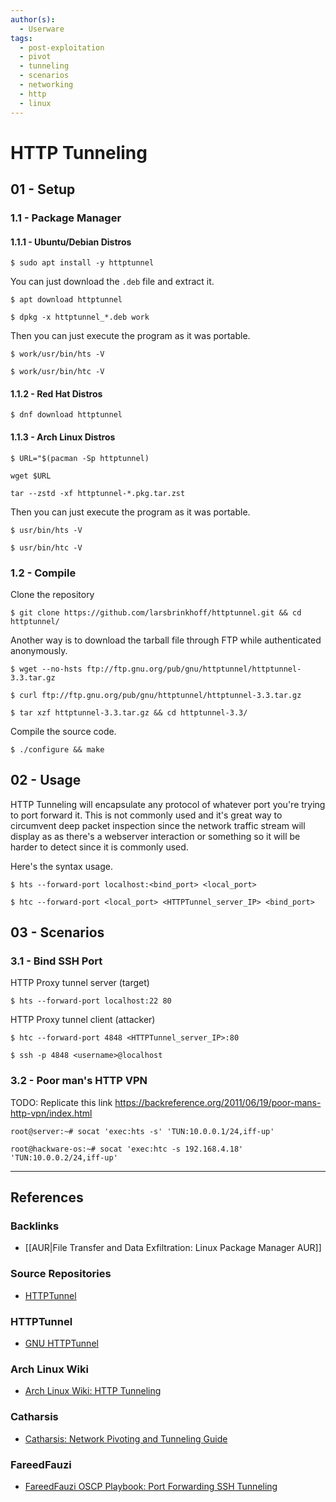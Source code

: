 ```yaml
---
author(s):
  - Userware
tags:
  - post-exploitation
  - pivot
  - tunneling
  - scenarios
  - networking
  - http
  - linux
---
```

# HTTP Tunneling

## 01 - Setup

### 1.1 - Package Manager

#### 1.1.1 - Ubuntu/Debian Distros

```
$ sudo apt install -y httptunnel
```

You can just download the `.deb` file and extract it.

```
$ apt download httptunnel

$ dpkg -x httptunnel_*.deb work
```

Then you can just execute the program as it was portable.

```
$ work/usr/bin/hts -V

$ work/usr/bin/htc -V
```

#### 1.1.2 - Red Hat Distros

```
$ dnf download httptunnel
```

#### 1.1.3 - Arch Linux Distros

```
$ URL="$(pacman -Sp httptunnel)

wget $URL

tar --zstd -xf httptunnel-*.pkg.tar.zst
```

Then you can just execute the program as it was portable.

```
$ usr/bin/hts -V

$ usr/bin/htc -V
```

### 1.2 - Compile

Clone the repository

```
$ git clone https://github.com/larsbrinkhoff/httptunnel.git && cd httptunnel/
```

Another way is to download the tarball file through FTP while authenticated anonymously.

```
$ wget --no-hsts ftp://ftp.gnu.org/pub/gnu/httptunnel/httptunnel-3.3.tar.gz

$ curl ftp://ftp.gnu.org/pub/gnu/httptunnel/httptunnel-3.3.tar.gz

$ tar xzf httptunnel-3.3.tar.gz && cd httptunnel-3.3/
```

Compile the source code.

```
$ ./configure && make
```

## 02 - Usage

HTTP Tunneling will encapsulate any protocol of whatever port you're trying to port forward it. This is not commonly used and it's great way to circumvent deep packet inspection since the network traffic stream will display as as there's a webserver interaction or something so it will be harder to detect since it is commonly used.

Here's the syntax usage.

```
$ hts --forward-port localhost:<bind_port> <local_port>

$ htc --forward-port <local_port> <HTTPTunnel_server_IP> <bind_port>
```

## 03 - Scenarios

### 3.1 - Bind SSH Port

HTTP Proxy tunnel server (target)

```
$ hts --forward-port localhost:22 80
```

HTTP Proxy tunnel client (attacker)

```
$ htc --forward-port 4848 <HTTPTunnel_server_IP>:80

$ ssh -p 4848 <username>@localhost
```

### 3.2 - Poor man's HTTP VPN

TODO: Replicate this link https://backreference.org/2011/06/19/poor-mans-http-vpn/index.html

```
root@server:~# socat 'exec:hts -s' 'TUN:10.0.0.1/24,iff-up'
```

```
root@hackware-os:~# socat 'exec:htc -s 192.168.4.18' 'TUN:10.0.0.2/24,iff-up'
```

---
## References

### Backlinks

- [[AUR|File Transfer and Data Exfiltration: Linux Package Manager AUR]]

### Source Repositories

- [HTTPTunnel](https://github.com/larsbrinkhoff/httptunnel)

### HTTPTunnel

- [GNU HTTPTunnel](https://www.nocrew.org/software/httptunnel.html)

### Arch Linux Wiki

- [Arch Linux Wiki: HTTP Tunneling](https://wiki.archlinux.org/title/HTTP_tunneling)

### Catharsis

- [Catharsis: Network Pivoting and Tunneling Guide](https://catharsis.net.au/blog/network-pivoting-and-tunneling-guide/)

### FareedFauzi

- [FareedFauzi OSCP Playbook: Port Forwarding SSH Tunneling](https://fareedfauzi.gitbook.io/oscp-notes/others/port-forwarding-ssh-tunneling)
